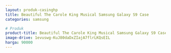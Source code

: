 ```yaml
---
layout: produk-casinghp
title: Beautiful The Carole King Musical Samsung Galaxy S9 Case
categories: samsung

# Produk
product-title: Beautiful The Carole King Musical Samsung Galaxy S9 Case
image-drive: 1evuswg-KuJ80daDxZIajA7flrLKQsEIL
harga: 90000
---
```

